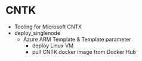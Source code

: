 # CNTK
* Tooling for Microsoft CNTK
* deploy_singlenode
    * Azure ARM Template & Template parameter
      * deploy Linux VM
      * pull CNTK docker image from Docker Hub
